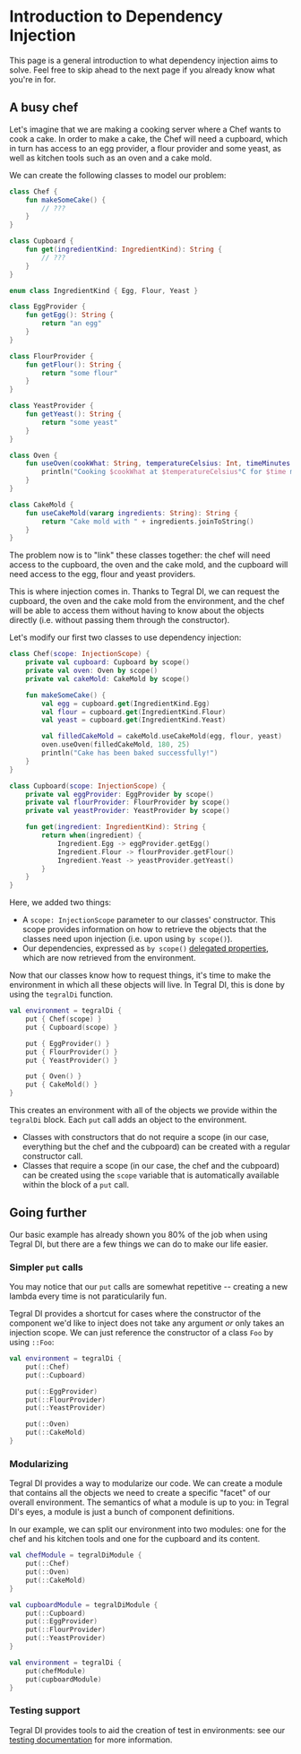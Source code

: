 # Introduction to Dependency Injection

This page is a general introduction to what dependency injection aims to solve. Feel free to skip ahead to the next page if you already know what you're in for.

## A busy chef

Let's imagine that we are making a cooking server where a Chef wants to cook a cake. In order to make a cake, the Chef will need a cupboard, which in turn has access to an egg provider, a flour provider and some yeast, as well as kitchen tools such as an oven and a cake mold.

We can create the following classes to model our problem:

```kotlin
class Chef {
    fun makeSomeCake() {
        // ???
    }
}

class Cupboard {
    fun get(ingredientKind: IngredientKind): String {
        // ???
    }
}

enum class IngredientKind { Egg, Flour, Yeast }

class EggProvider {
    fun getEgg(): String {
        return "an egg"
    }
}

class FlourProvider {
    fun getFlour(): String {
        return "some flour"
    }
}

class YeastProvider {
    fun getYeast(): String {
        return "some yeast"
    }
}

class Oven {
    fun useOven(cookWhat: String, temperatureCelsius: Int, timeMinutes: Int) {
        println("Cooking $cookWhat at $temperatureCelsius°C for $time minutes")
    }
}

class CakeMold {
    fun useCakeMold(vararg ingredients: String): String {
        return "Cake mold with " + ingredients.joinToString()
    }
}
```

The problem now is to "link" these classes together: the chef will need access to the cupboard, the oven and the cake mold, and the cupboard will need access to the egg, flour and yeast providers.

This is where injection comes in. Thanks to Tegral DI, we can request the cupboard, the oven and the cake mold from the environment, and the chef will be able to access them without having to know about the objects directly (i.e. without passing them through the constructor).

Let's modify our first two classes to use dependency injection:

```kotlin
class Chef(scope: InjectionScope) {
    private val cupboard: Cupboard by scope()
    private val oven: Oven by scope()
    private val cakeMold: CakeMold by scope()

    fun makeSomeCake() {
        val egg = cupboard.get(IngredientKind.Egg)
        val flour = cupboard.get(IngredientKind.Flour)
        val yeast = cupboard.get(IngredientKind.Yeast)

        val filledCakeMold = cakeMold.useCakeMold(egg, flour, yeast)
        oven.useOven(filledCakeMold, 180, 25)
        println("Cake has been baked successfully!")
    }
}

class Cupboard(scope: InjectionScope) {
    private val eggProvider: EggProvider by scope()
    private val flourProvider: FlourProvider by scope()
    private val yeastProvider: YeastProvider by scope()

    fun get(ingredient: IngredientKind): String {
        return when(ingredient) {
            Ingredient.Egg -> eggProvider.getEgg()
            Ingredient.Flour -> flourProvider.getFlour()
            Ingredient.Yeast -> yeastProvider.getYeast()
        }
    }
}
```

Here, we added two things:

* A `scope: InjectionScope` parameter to our classes' constructor. This scope provides information on how to retrieve the objects that the classes need upon injection (i.e. upon using `by scope()`).
* Our dependencies, expressed as `by scope()` [delegated properties](https://kotlinlang.org/docs/delegated-properties.html), which are now retrieved from the environment.

Now that our classes know how to request things, it's time to make the environment in which all these objects will live. In Tegral DI, this is done by using the `tegralDi` function.

```kotlin
val environment = tegralDi {
    put { Chef(scope) }
    put { Cupboard(scope) }

    put { EggProvider() }
    put { FlourProvider() }
    put { YeastProvider() }

    put { Oven() }
    put { CakeMold() }
}
```

This creates an environment with all of the objects we provide within the `tegralDi` block. Each `put` call adds an object to the environment.

* Classes with constructors that do not require a scope (in our case, everything but the chef and the cubpoard) can be created with a regular constructor call.
* Classes that require a scope (in our case, the chef and the cubpoard) can be created using the `scope` variable that is automatically available within the block of a `put` call.

## Going further

Our basic example has already shown you 80% of the job when using Tegral DI, but there are a few things we can do to make our life easier.

### Simpler `put` calls

You may notice that our `put` calls are somewhat repetitive -- creating a new lambda every time is not paraticularily fun.

Tegral DI provides a shortcut for cases where the constructor of the component we'd like to inject does not take any argument *or* only takes an injection scope. We can just reference the constructor of a class `Foo` by using `::Foo`:

```kotlin
val environment = tegralDi {
    put(::Chef)
    put(::Cupboard)

    put(::EggProvider)
    put(::FlourProvider)
    put(::YeastProvider)

    put(::Oven)
    put(::CakeMold)
}
```

### Modularizing

Tegral DI provides a way to modularize our code. We can create a module that contains all the objects we need to create a specific "facet" of our overall environment. The semantics of what a module is up to you: in Tegral DI's eyes, a module is just a bunch of component definitions.

In our example, we can split our environment into two modules: one for the chef and his kitchen tools and one for the cupboard and its content.

```kotlin
val chefModule = tegralDiModule {
    put(::Chef)
    put(::Oven)
    put(::CakeMold)
}

val cupboardModule = tegralDiModule {
    put(::Cupboard)
    put(::EggProvider)
    put(::FlourProvider)
    put(::YeastProvider)
}

val environment = tegralDi {
    put(chefModule)
    put(cupboardModule)
}
```

### Testing support

Tegral DI provides tools to aid the creation of test in environments: see our [testing documentation](./testing/check.md) for more information.
